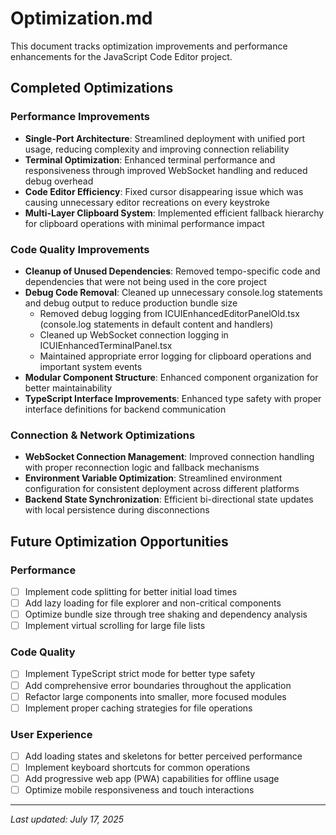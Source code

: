 # Optimization.md

This document tracks optimization improvements and performance enhancements for the JavaScript Code Editor project.

## Completed Optimizations

### Performance Improvements
- **Single-Port Architecture**: Streamlined deployment with unified port usage, reducing complexity and improving connection reliability
- **Terminal Optimization**: Enhanced terminal performance and responsiveness through improved WebSocket handling and reduced debug overhead
- **Code Editor Efficiency**: Fixed cursor disappearing issue which was causing unnecessary editor recreations on every keystroke
- **Multi-Layer Clipboard System**: Implemented efficient fallback hierarchy for clipboard operations with minimal performance impact

### Code Quality Improvements
- **Cleanup of Unused Dependencies**: Removed tempo-specific code and dependencies that were not being used in the core project
- **Debug Code Removal**: Cleaned up unnecessary console.log statements and debug output to reduce production bundle size
  - Removed debug logging from ICUIEnhancedEditorPanelOld.tsx (console.log statements in default content and handlers)
  - Cleaned up WebSocket connection logging in ICUIEnhancedTerminalPanel.tsx
  - Maintained appropriate error logging for clipboard operations and important system events
- **Modular Component Structure**: Enhanced component organization for better maintainability
- **TypeScript Interface Improvements**: Enhanced type safety with proper interface definitions for backend communication

### Connection & Network Optimizations
- **WebSocket Connection Management**: Improved connection handling with proper reconnection logic and fallback mechanisms
- **Environment Variable Optimization**: Streamlined environment configuration for consistent deployment across different platforms
- **Backend State Synchronization**: Efficient bi-directional state updates with local persistence during disconnections

## Future Optimization Opportunities

### Performance
- [ ] Implement code splitting for better initial load times
- [ ] Add lazy loading for file explorer and non-critical components
- [ ] Optimize bundle size through tree shaking and dependency analysis
- [ ] Implement virtual scrolling for large file lists

### Code Quality
- [ ] Implement TypeScript strict mode for better type safety
- [ ] Add comprehensive error boundaries throughout the application
- [ ] Refactor large components into smaller, more focused modules
- [ ] Implement proper caching strategies for file operations

### User Experience
- [ ] Add loading states and skeletons for better perceived performance
- [ ] Implement keyboard shortcuts for common operations
- [ ] Add progressive web app (PWA) capabilities for offline usage
- [ ] Optimize mobile responsiveness and touch interactions

---
*Last updated: July 17, 2025*
